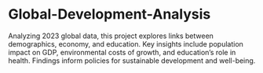 # Global-Development-Analysis
Analyzing 2023 global data, this project explores links between demographics, economy, and education. Key insights include population impact on GDP, environmental costs of growth, and education’s role in health. Findings inform policies for sustainable development and well-being.
